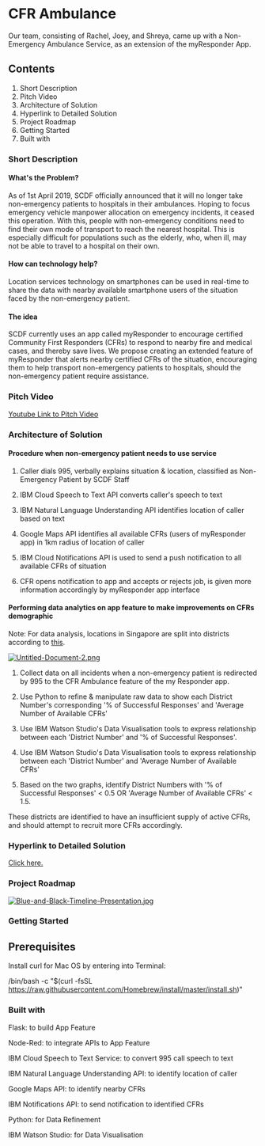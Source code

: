 # CFR Ambulance
Our team, consisting of Rachel, Joey, and Shreya, came up with a Non-Emergency Ambulance Service, as an extension of the myResponder App.

## Contents

1. Short Description
2. Pitch Video
3. Architecture of Solution
4. Hyperlink to Detailed Solution
5. Project Roadmap
6. Getting Started
7. Built with

### Short Description

#### What's the Problem?

As of 1st April 2019, SCDF officially announced that it will no longer take non-emergency patients to hospitals in their ambulances. Hoping to focus emergency vehicle manpower allocation on emergency incidents, it ceased this operation. With this, people with non-emergency conditions need to find their own mode of transport to reach the nearest hospital. This is especially difficult for populations such as the elderly, who, when ill, may not be able to travel to a hospital on their own.

#### How can technology help?

Location services technology on smartphones can be used in real-time to share the data with nearby available smartphone users of the situation faced by the non-emergency patient.

#### The idea

SCDF currently uses an app called myResponder to encourage certified Community First Responders (CFRs) to respond to nearby fire and medical cases, and thereby save lives. We propose creating an extended feature of myResponder that alerts nearby certified CFRs of the situation, encouraging them to help transport non-emergency patients to hospitals, should the non-emergency patient require assistance.

### Pitch Video
[Youtube Link to Pitch Video](https://youtu.be/JvFl646ZUto)
### Architecture of Solution

#### Procedure when non-emergency patient needs to use service

1. Caller dials 995, verbally explains situation & location, classified as Non-Emergency Patient by SCDF Staff

2. IBM Cloud Speech to Text API converts caller's speech to text

3. IBM Natural Language Understanding API identifies location of caller based on text

4. Google Maps API identifies all available CFRs (users of myResponder app) in 1km radius of location of caller

5. IBM Cloud Notifications API is used to send a push notification to all available CFRs of situation

6. CFR opens notification to app and accepts or rejects job, is given more information accordingly by myResponder app interface

#### Performing data analytics on app feature to make improvements on CFRs demographic

Note: For data analysis, locations in Singapore are split into districts according to [this](https://www.singaporeexpats.com/housing-in-singapore/singapore-district-guide.htm).

[![Untitled-Document-2.png](https://i.postimg.cc/Sxs6s6gD/Untitled-Document-2.png)](https://postimg.cc/bs7DVtct)

1. Collect data on all incidents when a non-emergency patient is redirected by 995 to the CFR Ambulance feature of the my Responder app.

2. Use Python to refine & manipulate raw data to show each District Number's corresponding '% of Successful Responses' and 'Average Number of Available CFRs'

3. Use IBM Watson Studio's Data Visualisation tools to express relationship between each 'District Number' and '% of Successful Responses'.

4.  Use IBM Watson Studio's Data Visualisation tools to express relationship between each 'District Number' and 'Average Number of Available CFRs'

5. Based on the two graphs, identify District Numbers with '% of Successful Responses' < 0.5 OR 'Average Number of Available CFRs' < 1.5. 

These districts are identified to have an insufficient supply of active CFRs, and should attempt to recruit more CFRs accordingly.


### Hyperlink to Detailed Solution

[Click here.](https://github.com/shreyasriram4/Bumblebee-CFR-Ambulance_SCDFXIBM/blob/master/DESCRIPTION.md)

### Project Roadmap

[![Blue-and-Black-Timeline-Presentation.jpg](https://i.postimg.cc/TPnk3r0y/Blue-and-Black-Timeline-Presentation.jpg)](https://postimg.cc/jWd68nGK)

### Getting Started

## Prerequisites

Install curl for Mac OS by entering into Terminal:

/bin/bash -c "$(curl -fsSL https://raw.githubusercontent.com/Homebrew/install/master/install.sh)"



### Built with

Flask: to build App Feature

Node-Red: to integrate APIs to App Feature

IBM Cloud Speech to Text Service: to convert 995 call speech to text

IBM Natural Language Understanding API: to identify location of caller

Google Maps API: to identify nearby CFRs

IBM Notifications API: to send notification to identified CFRs

Python: for Data Refinement

IBM Watson Studio: for Data Visualisation





